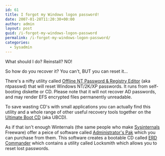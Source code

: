 ```yaml
---
id: 61
title: I forgot my Windows logon password!
date: 2007-01-28T11:20:30+00:00
author: admin
layout: post
guid: /i-forgot-my-windows-logon-password
permalink: /i-forgot-my-windows-logon-password/
categories:
  - Sysadmin
---
```

<p class="lead">
  What should I do? Reinstall? NO!
</p>

So how do you recover it? You can't, BUT you can reset it&#8230;

There's a nifty utility called [Offline NT Password & Registry Editor](http://home.eunet.no/~pnordahl/ntpasswd/) (aka ntpasswd) that will reset Windows NT/2K/XP passwords. It runs from self-booting diskette or CD. Please note that it will not recover AD passwords, and may render EFS encrypted files permanently unreadable.

To save wasting CD's with small applications you can actually find this utility and a whole range of other useful recovery tools together on the [Ultimate Boot CD](http://ubcd.sourceforge.net/) (aka UBCD).

As if that isn't enough Winternals (the same people who make [Sysinternals](http://www.sysinternals.com/) Freeware) offer a peice of software called [Administrator's Pak](http://www.winternals.com/Products/AdministratorsPak/Default.aspx) which you can purchase from them. This software creates a bootable CD called [ERD Commander](http://www.winternals.com/Products/AdministratorsPak/Default.aspx#erdcommander2005) which contains a utility called Locksmith which allows you to reset lost passwords.